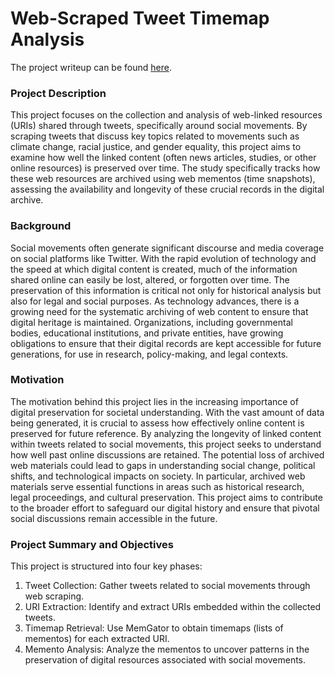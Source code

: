 # Web-Scraped Tweet Timemap Analysis

The project writeup can be found [here](documentation/documentation.pdf).

### Project Description
This project focuses on the collection and analysis of web-linked resources (URIs) shared through tweets, specifically around social movements. By scraping tweets that discuss key topics related to movements such as climate change, racial justice, and gender equality, this project aims to examine how well the linked content (often news articles, studies, or other online resources) is preserved over time. The study specifically tracks how these web resources are archived using web mementos (time snapshots), assessing the availability and longevity of these crucial records in the digital archive.

### Background
Social movements often generate significant discourse and media coverage on social platforms like Twitter. With the rapid evolution of technology and the speed at which digital content is created, much of the information shared online can easily be lost, altered, or forgotten over time. The preservation of this information is critical not only for historical analysis but also for legal and social purposes. As technology advances, there is a growing need for the systematic archiving of web content to ensure that digital heritage is maintained. Organizations, including governmental bodies, educational institutions, and private entities, have growing obligations to ensure that their digital records are kept accessible for future generations, for use in research, policy-making, and legal contexts.

### Motivation
The motivation behind this project lies in the increasing importance of digital preservation for societal understanding. With the vast amount of data being generated, it is crucial to assess how effectively online content is preserved for future reference. By analyzing the longevity of linked content within tweets related to social movements, this project seeks to understand how well past online discussions are retained. The potential loss of archived web materials could lead to gaps in understanding social change, political shifts, and technological impacts on society. In particular, archived web materials serve essential functions in areas such as historical research, legal proceedings, and cultural preservation. This project aims to contribute to the broader effort to safeguard our digital history and ensure that pivotal social discussions remain accessible in the future.

### Project Summary and Objectives

This project is structured into four key phases:

1. Tweet Collection: Gather tweets related to social movements through web scraping.
2. URI Extraction: Identify and extract URIs embedded within the collected tweets.
3. Timemap Retrieval: Use MemGator to obtain timemaps (lists of mementos) for each extracted URI.
4. Memento Analysis: Analyze the mementos to uncover patterns in the preservation of digital resources associated with social movements.
